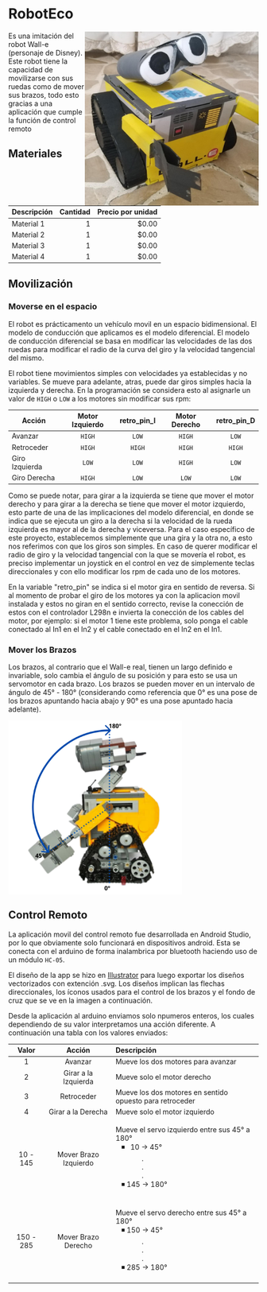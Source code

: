 # RobotEco
<a href="url"><img src="Images/Wall-E_V2.jpeg" align="right" alt="Robot" height="350" width="350" ></a>

Es una imitación del robot Wall-e (personaje de Disney).
Este robot tiene la capacidad de movilizarse con sus ruedas como de mover sus brazos, todo esto gracias a una aplicación que cumple la función de control remoto

## Materiales
| Descripción | Cantidad | Precio por unidad |
| --- | ---: | ---: |
| Material 1 | 1 | $0.00 |
| Material 2 | 1 | $0.00 |
| Material 3 | 1 | $0.00 |
| Material 4 | 1 | $0.00 |

## Movilización
### Moverse en el espacio
El robot es prácticamento un vehículo movil en un espacio bidimensional. El modelo de conducción que aplicamos es el modelo diferencial.
El modelo de conducción diferencial se basa en modificar las velocidades de las dos ruedas para modificar el radio de la curva del giro y la velocidad tangencial del mismo.

El robot tiene movimientos simples con velocidades ya establecidas y no variables. Se mueve para adelante, atras, puede dar giros simples hacia la izquierda y derecha.
En la programación se considera esto al asignarle un valor de `HIGH` o `LOW` a los motores sin modificar sus rpm:

| Acción | Motor Izquierdo | retro_pin_I | Motor Derecho | retro_pin_D |
| --- | :---: | :---: | :---: | :---: |
| Avanzar | `HIGH` | `LOW` | `HIGH` | `LOW` |
| Retroceder | `HIGH` | `HIGH` | `HIGH` | `HIGH` |
| Giro Izquierda | `LOW` | `LOW` | `HIGH` | `LOW` |
| Giro Derecha | `HIGH`  | `LOW` | `LOW` | `LOW` |

Como se puede notar, para girar a la izquierda se tiene que mover el motor derecho y para girar a la derecha se tiene que mover el motor izquierdo, esto parte de una de las implicaciones del modelo diferencial, en donde se indica que se ejecuta un giro a la derecha si la velocidad de la rueda izquierda es mayor al de la derecha y viceversa. Para el caso específico de este proyecto, establecemos simplemente que una gira y la otra no, a esto nos referimos con que los giros son simples. En caso de querer modificar el radio de giro y la velocidad tangencial con la que se movería el robot, es preciso implementar un joystick en el control en vez de simplemente teclas direccionales y con ello modificar los rpm de cada uno de los motores.

En la variable "retro_pin" se indica si el motor gira en sentido de reversa. Si al momento de probar el giro de los motores ya con la aplicacion movil instalada y estos no giran en el sentido correcto, revise la conección de estos con el controlador L298n e invierta la conección de los cables del motor, por ejemplo: si el motor 1 tiene este problema, solo ponga el cable conectado al In1 en el In2 y el cable conectado en el In2 en el In1.


### Mover los Brazos
Los brazos, al contrario que el Wall-e real, tienen un largo definido e invariable, solo cambia el ángulo de su posición y para esto se usa un servomotor en cada brazo. Los brazos se pueden mover en un intervalo de ángulo de 45° - 180° (considerando como referencia que 0° es una pose de los brazos apuntando hacia abajo y 90° es una pose apuntado hacia adelante).

<a href="url"><img src="Images/angule_range_arms.svg" align="center" alt="rango de angulos" height="350" width="350" ></a>

## Control Remoto
La aplicación movil del control remoto fue desarrollada en Android Studio, por lo que obviamente solo funcionará en dispositivos android. Esta se conecta con el arduino de forma inalambrica por bluetooth haciendo uso de un módulo `HC-05`.

El diseño de la app se hizo en [Illustrator](Illustrator/controles.ai) para luego exportar los diseños vectorizados con extención .svg. Los diseños implican las flechas direccionales, los íconos usados para el control de los brazos y el fondo de cruz que se ve en la imagen a continuación.

Desde la aplicación al arduino enviamos solo npumeros enteros, los cuales dependiendo de su valor interpretamos una acción diferente. A continuación una tabla con los valores enviados:

| Valor | Acción | Descripción |
| :---: | :---: | :--- |
| 1 | Avanzar | Mueve los dos motores  para avanzar |
| 2 | Girar a la Izquierda | Mueve solo el motor derecho |
| 3 | Retroceder | Mueve los dos motores en sentido opuesto para retroceder |
| 4 | Girar a la Derecha | Mueve solo el motor izquierdo |
| 10 - 145 | Mover Brazo Izquierdo | <p>Mueve el servo izquierdo entre sus 45° a 180° <br> &nbsp;&nbsp; ◾ &nbsp;&nbsp;10 -> 45° <br> &nbsp;&nbsp;&nbsp;&nbsp;&nbsp;&nbsp;&nbsp;&nbsp;&nbsp;&nbsp;&nbsp;&nbsp;&nbsp;&nbsp;.<br/> &nbsp;&nbsp;&nbsp;&nbsp;&nbsp;&nbsp;&nbsp;&nbsp;&nbsp;&nbsp;&nbsp;&nbsp;&nbsp;&nbsp;.<br/> &nbsp;&nbsp;&nbsp;&nbsp;&nbsp;&nbsp;&nbsp;&nbsp;&nbsp;&nbsp;&nbsp;&nbsp;&nbsp;&nbsp;.<br/> &nbsp;&nbsp; ◾ 145 -> 180°<p/> |
| 150 - 285 | Mover Brazo Derecho | <p>Mueve el servo derecho entre sus 45° a 180° <br> &nbsp;&nbsp; ◾ 150 -> 45° <br> &nbsp;&nbsp;&nbsp;&nbsp;&nbsp;&nbsp;&nbsp;&nbsp;&nbsp;&nbsp;&nbsp;&nbsp;&nbsp;&nbsp;.<br/> &nbsp;&nbsp;&nbsp;&nbsp;&nbsp;&nbsp;&nbsp;&nbsp;&nbsp;&nbsp;&nbsp;&nbsp;&nbsp;&nbsp;.<br/> &nbsp;&nbsp;&nbsp;&nbsp;&nbsp;&nbsp;&nbsp;&nbsp;&nbsp;&nbsp;&nbsp;&nbsp;&nbsp;&nbsp;.<br/> &nbsp;&nbsp; ◾ 285 -> 180°<p/> |




